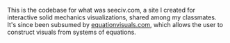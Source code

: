 This is the codebase for what was seeciv.com, a site I created for interactive solid mechanics visualizations, shared among my classmates. It's since been subsumed by [equationvisuals.com](equationvisuals.com), which allows the user to construct visuals from systems of equations.

